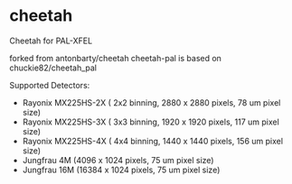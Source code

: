 # cheetah
Cheetah for PAL-XFEL

forked from antonbarty/cheetah
cheetah-pal is based on chuckie82/cheetah_pal

Supported Detectors:
* Rayonix MX225HS-2X ( 2x2 binning, 2880 x 2880 pixels, 78 um pixel size)
* Rayonix MX225HS-3X ( 3x3 binning, 1920 x 1920 pixels, 117 um pixel size)
* Rayonix MX225HS-4X ( 4x4 binning, 1440 x 1440 pixels, 156 um pixel size)
* Jungfrau 4M (4096 x 1024 pixels, 75 um pixel size)
* Jungfrau 16M (16384 x 1024 pixels, 75 um pixel size)


